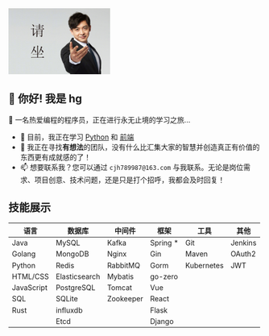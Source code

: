 <img src="./请坐.jpg" alt="请坐" style="width:40%;" />

## 🌟 你好! 我是 hg

👋 一名热爱编程的程序员，正在进行永无止境的学习之旅...

- 🌱 目前，我正在学习 [Python](https://github.com/hgfc6/study/blob/main/python/python.md) 和 [前端](https://github.com/hgfc6/study/tree/main/front)
- 👯 我正在寻找**有想法**的团队，没有什么比汇集大家的智慧并创造真正有价值的东西更有成就感的了！
- 📫 想要联系我？您可以通过 `cjh789987@163.com` 与我联系。无论是岗位需求、项目创意、技术问题，还是只是打个招呼，我都会及时回复！

## 技能展示

| 语言         | 数据库           | 中间件       | 框架       | 工具         | 其他      |
|------------|---------------|-----------|----------|------------|---------|
| Java       | MySQL         | Kafka     | Spring * | Git        | Jenkins |
| Golang     | MongoDB       | Nginx     | Gin      | Maven      | OAuth2  |
| Python     | Redis         | RabbitMQ  | Gorm     | Kubernetes | JWT     |
| HTML/CSS   | Elasticsearch | Mybatis   | go-zero  |            |         |
| JavaScript | PostgreSQL    | Tomcat    | Vue      |            |         |
| SQL        | SQLite        | Zookeeper | React    |            |         |
| Rust       | influxdb      |           | Flask    |            |         |
|            | Etcd          |           | Django   |            |         |

